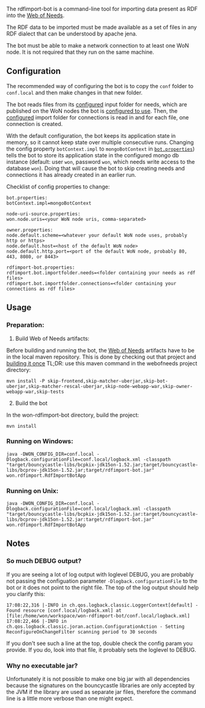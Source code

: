 The rdfimport-bot is a command-line tool for importing data present as RDF into the [Web of Needs](https://github.com/researchstudio-sat/webofneeds/).

The RDF data to be imported must be made available as a set of files in any RDF dialect that can be understood by apache jena.

The bot must be able to make a network connection to at least one WoN node. It is not required that they run on the same machine.

## Configuration
The recommended way of configuring the bot is to copy the `conf` folder to `conf.local` and then make changes in that new folder.

The bot reads files from its [configured](conf/rdfimport-bot.properties) input folder for needs, which are published on the WoN nodes the bot is [configured to use](conf/node-uri-source.properties). Then, the [configured](conf/rdfimport-bot.properties) import folder for connections is read in and for each file, one connection is created. 

With the default configuration, the bot keeps its application state in memory, so it cannot keep state over multiple consecutive runs. Changing the config property `botContext.impl` to `mongoBotContext` in [`bot.properties`](conf/bot.properties)) tells the bot to store its application state in the configured mongo db instance (default: user `won`, password `won`, which needs write access to the database `won`). Doing that will cause the bot to skip creating needs and connections it has already created in an earlier run. 



Checklist of config properties to change:
``` 
bot.properties: 
botContext.impl=mongoBotContext

node-uri-source.properties:
won.node.uris=<your WoN node uris, comma-separated>

owner.properties:
node.default.scheme=<whatever your default WoN node uses, probably http or https>
node.default.host=<host of the default WoN node>
node.default.http.port=<port of the default WoN node, probably 80, 443, 8080, or 8443>

rdfimport-bot.properties:
rdfimport.bot.importfolder.needs=<folder containing your needs as rdf files>
rdfimport.bot.importfolder.connections=<folder containing your connections as rdf files>

```



## Usage

### Preparation: 

1. Build Web of Needs artifacts:

Before building and running the bot, the [Web of Needs](https://github.com/researchstudio-sat/webofneeds/) artifacts have to be in the local maven repository. This is done by checking out that project and [building it once](https://github.com/researchstudio-sat/webofneeds/blob/master/documentation/building-with-maven.md) TL;DR: use this maven command in the webofneeds project directory:
```
mvn install -P skip-frontend,skip-matcher-uberjar,skip-bot-uberjar,skip-matcher-rescal-uberjar,skip-node-webapp-war,skip-owner-webapp-war,skip-tests
``` 

2. Build the bot

In the won-rdfimport-bot directory, build the project:
```
mvn install 
```

### Running on Windows:
```
java -DWON_CONFIG_DIR=conf.local -Dlogback.configurationFile=conf.local/logback.xml -classpath "target/bouncycastle-libs/bcpkix-jdk15on-1.52.jar;target/bouncycastle-libs/bcprov-jdk15on-1.52.jar;target/rdfimport-bot.jar" won.rdfimport.RdfImportBotApp 
```

### Running on Unix:
```
java -DWON_CONFIG_DIR=conf.local -Dlogback.configurationFile=conf.local/logback.xml -classpath "target/bouncycastle-libs/bcpkix-jdk15on-1.52.jar:target/bouncycastle-libs/bcprov-jdk15on-1.52.jar:target/rdfimport-bot.jar" won.rdfimport.RdfImportBotApp 
```



## Notes
### So much DEBUG output?
If you are seeing a lot of log output with loglevel DEBUG, you are probably not passing the configuation parameter `-Dlogback.configurationFile` to the bot or it does not point to the right file. 
The top of the log output should help you clarify this:
```
17:08:22,316 |-INFO in ch.qos.logback.classic.LoggerContext[default] - Found resource [conf.local/logback.xml] at [file:/home/won/workspace/won-rdfimport-bot/conf.local/logback.xml]
17:08:22,466 |-INFO in ch.qos.logback.classic.joran.action.ConfigurationAction - Setting ReconfigureOnChangeFilter scanning period to 30 seconds
```
If you don't see such a line at the top, double check the config param you provide. If you do, look into that file, it probably sets the loglevel to DEBUG.


### Why no executable jar?
Unfortunately it is not possible to make one big jar with all dependencies because the signatures on the bouncycastle libraries are only accepted by the JVM if the library are used as separate jar files, therefore the command line is a little more verbose than one might expect. 


